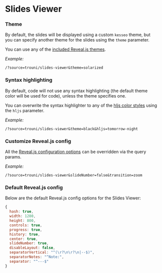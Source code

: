 # Slides Viewer
### Theme

By default, the slides will be displayed using a custom `kesseo` theme, but you can specify another theme for the slides using the `theme` parameter.

You can use any of the [included Reveal.js themes](https://revealjs.com/themes/).

*Example:*
```
/?source=trouni/slides-viewer&theme=solarized
```


### Syntax highlighting

By default, code will not use any syntax highlighting (the default theme color will be used for code), unless the theme specifies one.

You can overwrite the syntax highlighter to any of the [hljs color styles](https://github.com/highlightjs/highlight.js/tree/master/src/styles) using the `hljs` parameter.

*Example:*
```
/?source=trouni/slides-viewer&theme=black&hljs=tomorrow-night
```


### Customize Reveal.js config

All the [Reveal.js configuration options](https://revealjs.com/config/) can be overridden via the query params.

*Example:*
```
/?source=trouni/slides-viewer&slideNumber=false&transition=zoom
```


### Default Reveal.js config

Below are the default Reveal.js config options for the Slides Viewer:

```js
{
  hash: true,
  width: 1280,
  height: 800,
  controls: true,
  progress: true,
  history: true,
  center: true,
  slideNumber: true,
  disableLayout: false,
  separatorVertical: "^(\r?\n\r?\n|--$)",
  separatorNotes: "^Note:",
  separator: "^---$"
}
```